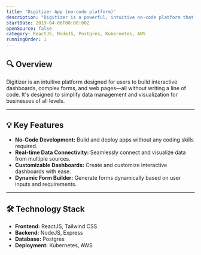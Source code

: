```yaml
---
title: 'Digitizer App (no-code platform)'
description: "Digitizer is a powerful, intuitive no-code platform that enables users to build everything from interactive dashboards and complex forms to fully-functional web pages without writing a single line of code. Designed for businesses and creators of all levels, Digitizer simplifies the process of connecting, visualizing, and managing data from multiple dynamic sources.."
startDate: 2019-04-06T00:00:00Z
openSource: false
category: ReactJS, NodeJS, Postgres, Kubernetes, AWS
runningOrder: 1
---
```


<div class=" shadow-xl rounded-2xl p-6 mb-8 ">
  <h2 class="text-2xl font-semibold ">🔍 <strong>Overview</strong></h2>
  <p class="mt-2">Digitizer is an intuitive platform designed for users to build interactive dashboards, complex forms, and web pages—all without writing a line of code. It's designed to simplify data management and visualization for businesses of all levels.</p>

  <hr class="my-4">

  <h2 class="text-2xl font-semibold ">💡 <strong>Key Features</strong></h2>
  <ul class="list-disc pl-6 mt-4">
    <li><strong>No-Code Development:</strong> Build and deploy apps without any coding skills required.</li>
    <li><strong>Real-time Data Connectivity:</strong> Seamlessly connect and visualize data from multiple sources.</li>
    <li><strong>Customizable Dashboards:</strong> Create and customize interactive dashboards with ease.</li>
    <li><strong>Dynamic Form Builder:</strong> Generate forms dynamically based on user inputs and requirements.</li>
  </ul>

  <hr class="my-4">

  <h2 class="text-2xl font-semibold ">🛠 <strong>Technology Stack</strong></h2>
  <ul class="list-disc pl-6 mt-4">
    <li><strong>Frontend:</strong> ReactJS, Tailwind CSS</li>
    <li><strong>Backend:</strong> NodeJS, Express</li>
    <li><strong>Database:</strong> Postgres</li>
    <li><strong>Deployment:</strong> Kubernetes, AWS</li>
  </ul>
</div>

